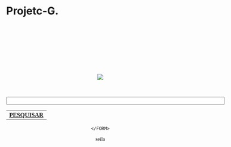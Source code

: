 # Projetc-G.<html>
  <head>
   <title> PESQUISAR </title>
  </head>
 <body>
   <BR><BR><BR><BR><BR><BR><BR><P ALIGN=CENTER> <A HREF="https://www.google.com.br"><img src="guglo.png" align="TOP"></A><br></P>
	<FORM ACTION="https://www.google.com.br/search" METHOD="get" align="center"><br>
	<P><FONT FACE="verdana"> <INPUT TYPE=TEXT  NAME="nome" size="70"  MAXLENGHT="60" align="center"></P>
	<TABLE ALIGN="CENTER">
	 <TD ALIGN=CENTER><B><A HREF="https://www.google.com.br">PESQUISAR</A></B></TD>
	 <TR BGCOLOR="WHITE">
	 </TABLE>

	</FORM>
   </BODY>
 </HTML>
seila

